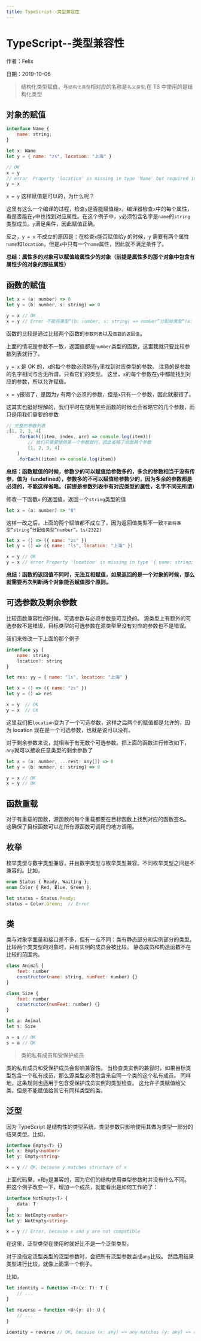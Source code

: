 ```yaml
---
title: TypeScript--类型兼容性
---
```


# TypeScript--类型兼容性

作者：Felix

日期：2019-10-06

> 结构化类型赋值，与`结构化类型`相对应的名称是`名义类型`,在 TS 中使用的是结构化类型

## 对象的赋值

```js
interface Name {
    name: string;
}

let x: Name
let y = { name: "zs", location: "上海" }

// OK
x = y
// error  Property 'location' is missing in type 'Name' but required in type '{ name: string; location: string; }'
y = x
```

`x = y` 这样赋值是可以的，为什么呢？

这里有这么一个编译的过程，检查`y`是否能赋值给`x`，编译器检查`x`中的每个属性，看是否能在`y`中也找到对应属性。在这个例子中，`y`必须包含名字是`name`的`string`类型成员。`y`满足条件，因此赋值正确。

反之，`y = x` 不成立的原因是：在检查`x`能否赋值给`y` 的时候，`y` 需要有两个属性`name`和`location`，但是`x`中只有一个`name`属性，因此就不满足条件了。

**总结：属性多的对象可以赋值给属性少的对象（前提是属性多的那个对象中包含有属性少的对象的那些属性）**

## 函数的赋值

```js
let x = (a: number) => 0
let y = (b: number, s: string) => 0

y = x // OK
x = y // Error 不能将类型“(b: number, s: string) => number”分配给类型“(a: number) => number”。ts(2322)
```

函数的比较是通过比较两个函数的`参数列表`以及`函数的返回值`。

上面的情况是参数不一致，返回值都是`number`类型的函数，这里我就只要比较参数列表就行了。

`y = x` 是 OK 的，`x`的每个参数必须能在`y`里找到对应类型的参数。 注意的是参数的名字相同与否无所谓，只看它们的类型。 这里，`x`的每个参数在`y`中都能找到对应的参数，所以允许赋值。

`x = y`报错了，是因为`y` 有两个必须的参数，但是`x`只有一个参数，因此就报错了。

这其实也挺好理解的，我们平时在使用某些函数的时候也会省略它的几个参数，而只是用我们需要的参数

```js
// 完整的参数列表
;[1, 2, 3, 4]
    .forEach((item, index, arr) => console.log(item))(
        // 我们只需要使用第一个参数就行，因此省略了后面两个参数
        [1, 2, 3, 4]
    )
    .forEach((item) => console.log(item))
```

**总结：函数赋值的时候，参数少的可以赋值给参数多的，多余的参数相当于没有传参，值为（undefined），参数多的不可以赋值给参数少的，因为多余的参数都是必须的，不能这样省略。（前提是参数列表中有对应类型的属性，名字不同无所谓）**

修改一下函数`x` 的返回值，返回一个`string`类型的值

```js
let x = (a: number) => "0"
```

这样一改之后，上面的两个赋值都不成立了，因为返回值类型不一致`不能将类型“string”分配给类型“number”。ts(2322)`

```js
let x = () => ({ name: "zs" })
let y = () => ({ name: "ls", location: "上海" })

x = y // OK
y = x // error Property 'location' is missing in type '{ name: string; }' but required in type '{ name: string; location: string; }'.ts(2322)
```

**总结：函数的返回值不同时，无法互相赋值，如果返回的是一个对象的时候，那么就需要再次判断两个对象能否赋值那个原则。**

## 可选参数及剩余参数

比较函数兼容性的时候，可选参数与必须参数是可互换的。 源类型上有额外的可选参数不是错误，目标类型的可选参数在源类型里没有对应的参数也不是错误。

我们来修改一下上面的那个例子

```js
interface yy {
    name: string
    location?: string
}

let res: yy = { name: "ls", location: "上海" }

let x = () => ({ name: "zs" })
let y = () => res

x = y  // OK
y = x  // OK
```

这里我们把`location`变为了一个可选参数，这样之后两个的赋值都是允许的，因为 location 现在是一个可选参数，也就是说可以没有。

对于剩余参数来说，就相当于有无数个可选参数。把上面的函数进行修改如下，`any`就可以接收任意类型的剩余参数了

```js
let x = (a: number, ...rest: any[]) => 0
let y = (b: number, c: string) => 0

y = x // OK
x = y // OK
```

## 函数重载

对于有重载的函数，源函数的每个重载都要在目标函数上找到对应的函数签名。 这确保了目标函数可以在所有源函数可调用的地方调用。

## 枚举

枚举类型与数字类型兼容，并且数字类型与枚举类型兼容。不同枚举类型之间是不兼容的。比如，

```js
enum Status { Ready, Waiting };
enum Color { Red, Blue, Green };

let status = Status.Ready;
status = Color.Green;  // Error
```

## 类

类与对象字面量和接口差不多，但有一点不同：类有静态部分和实例部分的类型。 比较两个类类型的对象时，只有实例的成员会被比较。 静态成员和构造函数不在比较的范围内。

```js
class Animal {
    feet: number
    constructor(name: string, numFeet: number) {}
}

class Size {
    feet: number
    constructor(numFeet: number) {}
}

let a: Animal
let s: Size

a = s // OK
s = a // OK
```

> 类的私有成员和受保护成员

类的私有成员和受保护成员会影响兼容性。 当检查类实例的兼容时，如果目标类型包含一个私有成员，那么源类型必须包含来自同一个类的这个私有成员。 同样地，这条规则也适用于包含受保护成员实例的类型检查。 这允许子类赋值给父类，但是不能赋值给其它有同样类型的类。

## 泛型

因为 TypeScript 是结构性的类型系统，类型参数只影响使用其做为类型一部分的结果类型。比如，

```ts
interface Empty<T> {}
let x: Empty<number>
let y: Empty<string>

x = y // OK, because y matches structure of x
```

上面代码里，`x`和`y`是兼容的，因为它们的结构使用类型参数时并没有什么不同。 把这个例子改变一下，增加一个成员，就能看出是如何工作的了：

```ts
interface NotEmpty<T> {
    data: T
}
let x: NotEmpty<number>
let y: NotEmpty<string>

x = y // Error, because x and y are not compatible
```

在这里，泛型类型在使用时就好比不是一个泛型类型。

对于没指定泛型类型的泛型参数时，会把所有泛型参数当成`any`比较。 然后用结果类型进行比较，就像上面第一个例子。

比如，

```ts
let identity = function <T>(x: T): T {
    // ...
}

let reverse = function <U>(y: U): U {
    // ...
}

identity = reverse // OK, because (x: any) => any matches (y: any) => any
```
